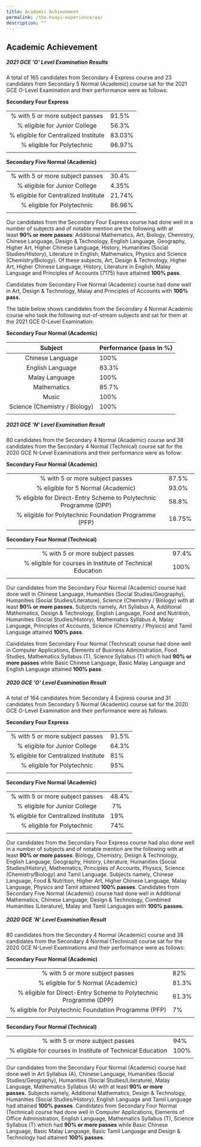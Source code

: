 ```yaml
---
title: Academic Achievement
permalink: /the-huayi-experience/aa/
description: ""
---
```

## Academic Achievement

##### 2021 GCE 'O' Level Examination Results

A total of 165 candidates from Secondary 4 Express course and 23 candidates from Secondary 5 Normal (Academic) course sat for the 2021 GCE O-Level Examination and their performance were as follows:

**Secondary Four Express**

|  |  |
|:---:|---|
| % with 5 or more subject passes | 91.5% |
| % eligible for Junior College | 56.3% |
| % eligible for Centralized Institute | 83.03% |
| % eligible for Polytechnic | 96.97% |
|  |  |

**Secondary Five Normal (Academic)**

|  |  |
|:---:|---|
| % with 5 or more subject passes | 30.4% |
| % eligible for Junior College | 4.35% |
| % eligible for Centralized Institute | 21.74% |
|% eligible for Polytechnic  | 86.96% |
|  |  |

Our candidates from the Secondary Four Express course had done well in a number of subjects and of notable mention are the following with at least **90% or more passes**: Additional Mathematics, Art, Biology, Chemistry, Chinese Language, Design & Technology, English Language, Geography, Higher Art, Higher Chinese Language, History, Humanities (Social Studies/History), Literature in English, Mathematics, Physics and Science (Chemistry/Biology). Of these subjects, Art, Design & Technology, Higher Art, Higher Chinese Language, History, Literature in English, Malay Language and Principles of Accounts (7175) have attained **100% pass**.

Candidates from Secondary Five Normal (Academic) course had done well in Art, Design & Technology, Malay and Principles of Accounts with **100% pass.**

The table below shows candidates from the Secondary 4 Normal Academic course who took the following out-of-stream subjects and sat for them at the 2021 GCE O-Level Examination:

**Secondary Four Normal (Academic)**

| **Subject** | **Performance (pass in %)** |
|:---:|---|
| Chinese Language | 100% |
| English Language | 83.3% |
| Malay Language | 100% |
| Mathematics | 85.7% |
| Music | 100% |
| Science (Chemistry / Biology) | 100% |
|  |  |

##### 2021 GCE 'N' Level Examination Result

80 candidates from the Secondary 4 Normal (Academic) course and 38 candidates from the Secondary 4 Normal (Technical) course sat for the 2020 GCE N-Level Examinations and their performance were as follow:

**Secondary Four Normal (Academic)**

|  |  |
|:---:|---|
| % with 5 or more subject passes | 87.5% |
| % eligible for 5 Normal (Academic) | 93.0% |
| % eligible for Direct-Entry Scheme to Polytechnic Programme (DPP) | 58.8% |
| % eligible for Polytechnic Foundation Programme (PFP) | 18.75% |
|  |  |

**Secondary Four Normal (Technical)**

|  |  |
|:---:|---|
| % with 5 or more subject passes | 97.4% |
| % eligible for courses in Institute of Technical Education | 100% |
|  |  |

Our candidates from the Secondary Four Normal (Academic) course had done well in Chinese Language, Humanities (Social Studies/Geography), Humanities (Social Studies/Literature), Science (Chemistry / Biology) with at least **90% or more passes.** Subjects namely, Art Syllabus A, Additional Mathematics, Design & Technology, English Language, Food and Nutrition, Humanities (Social Studies/History), Mathematics Syllabus A, Malay Language, Principles of Accounts, Science (Chemistry / Physics) and Tamil Language attained **100% pass**.

Candidates from Secondary Four Normal (Technical) course had done well in Computer Applications, Elements of Business Administration, Food Studies, Mathematics Syllabus (T), Science Syllabus (T) which had **90% or more passes** while Basic Chinese Language, Basic Malay Language and English Language attained **100% pass**.

##### 2020 GCE 'O' Level Examination Result

A total of 164 candidates from Secondary 4 Express course and 31 candidates from Secondary 5 Normal (Academic) course sat for the 2020 GCE O-Level Examination and their performance were as follows:

**Secondary Four Express**

|  |  |
|:---:|---|
| % with 5 or more subject passes | 91.5% |
| % eligible for Junior College | 64.3% |
| % eligible for Centralized Institute | 81% |
| % eligible for Polytechnic | 95% |
|  |  |

**Secondary Five Normal (Academic)**

|  |  |
|:---:|---|
| % with 5 or more subject passes | 48.4% |
| % eligible for Junior College |  7% |
| % eligible for Centralized Institute | 19% |
| % eligible for Polytechnic | 74% |
|  |  |

Our candidates from the Secondary Four Express course had also done well in a number of subjects and of notable mention are the following with at least **90% or more passes**: Biology, Chemistry, Design & Technology, English Language, Geography, History, Literature, Humanities (Social Studies/History), Mathematics, Principles of Accounts, Physics, Science (Chemistry/Biology) and Tamil Language. Subjects namely, Chinese Language, Food & Nutrition, Higher Art, Higher Chinese Language, Malay Language, Physics and Tamil attained **100% passes**. Candidates from Secondary Five Normal (Academic) course had done well in Additional Mathematics, Chinese Language, Design & Technology, Combined Humanities (Literature), Malay and Tamil Languages with **100% passes.**

##### 2020 GCE 'N' Level Examination Result

80 candidates from the Secondary 4 Normal (Academic) course and 38 candidates from the Secondary 4 Normal (Technical) course sat for the 2020 GCE N-Level Examinations and their performance were as follows:

**Secondary Four Normal (Academic)**

|  |  |
|:---:|---|
| % with 5 or more subject passes | 82% |
| % eligible for 5 Normal (Academic) | 81.3% |
| % eligible for Direct-Entry Scheme to Polytechnic Programme (DPP) | 61.3% |
| % eligible for Polytechnic Foundation Programme (PFP) | 7% |
|  |  |

**Secondary Four Normal (Technical)**

|  |  |
|:---:|---|
| % with 5 or more subject passes | 94% |
| % eligible for courses in Institute of Technical Education | 100% |
|  |  |

Our candidates from the Secondary Four Normal (Academic) course had done well in Art Syllabus (A), Chinese Language, Humanities (Social Studies/Geography), Humanities (Social Studies/Literature), Malay Language, Mathematics Syllabus (A) with at least **90% or more passes.** Subjects namely, Additional Mathematics, Design & Technology, Humanities (Social Studies/History), English Language and Tamil Language had attained **100% passes**. Candidates from Secondary Four Normal (Technical) course had done well in Computer Applications, Elements of Office Administration, English Language, Mathematics Syllabus (T), Science Syllabus (T) which had **90% or more passes** while Basic Chinese Language, Basic Malay Language, Basic Tamil Language and Design & Technology had attained **100% passes**.
